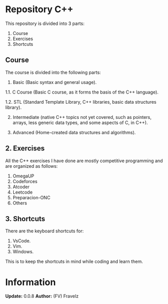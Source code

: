 # Repository C++

This repository is divided into 3 parts:
1. Course
2. Exercises
3. Shortcuts

## Course
The course is divided into the following parts:

1. Basic (Basic syntax and general usage).

1.1. C Course (Basic C course, as it forms the basis of the C++ 
language).

1.2. STL (Standard Template Library, C++ libraries, basic data 
structures library).

2. Intermediate (native C++ topics not yet covered, such as pointers, 
arrays, less generic data types, and some aspects of C, in C++).

3. Advanced (Home-created data structures and algorithms).

## 2. Exercises
All the C++ exercises I have done are mostly competitive programming 
and are organized as follows:

1. OmegaUP 
2. Codeforces 
3. Atcoder
4. Leetcode
5. Preparacion-ONC
6. Others

## 3. Shortcuts
There are the keyboard shortcuts for:

1. VsCode.
2. Vim.
3. Windows.

This is to keep the shortcuts in mind while coding and learn them.

# Information

**Update:** 0.0.8
**Author:** (FV) Fravelz
